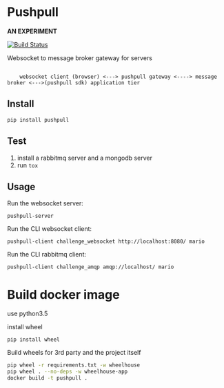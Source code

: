# Pushpull

**AN EXPERIMENT**

[![Build Status](https://travis-ci.org/elastic-coders/pushpull.svg?branch=master)](https://travis-ci.org/elastic-coders/pushpull)

Websocket to message broker gateway for servers

```

    websocket client (browser) <---> pushpull gateway <----> message broker <--->(pushpull sdk) application tier

```

## Install

    pip install pushpull


## Test

1. install a rabbitmq server and a mongodb server
2. run `tox`


## Usage

Run the websocket server:

    pushpull-server

Run the CLI websocket client:

    pushpull-client challenge_websocket http://localhost:8080/ mario

Run the CLI rabbitmq client:

    pushpull-client challenge_amqp amqp://localhost/ mario

# Build docker image

use python3.5

install wheel

    pip install wheel

Build wheels for 3rd party and the project itself

``` bash
pip wheel -r requirements.txt -w wheelhouse
pip wheel . --no-deps -w wheelhouse-app
docker build -t pushpull .
```
